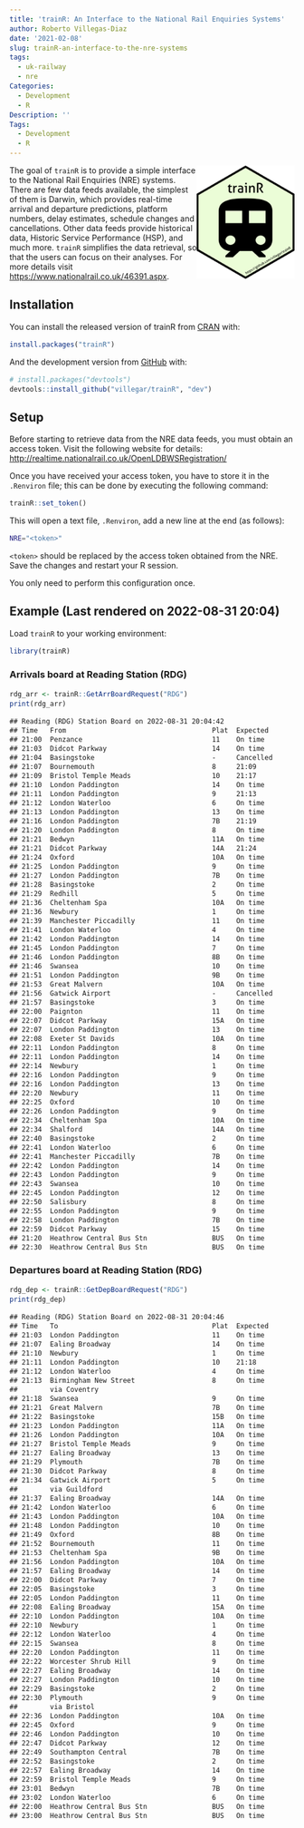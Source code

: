 ```yaml
---
title: 'trainR: An Interface to the National Rail Enquiries Systems'
author: Roberto Villegas-Diaz
date: '2021-02-08'
slug: trainR-an-interface-to-the-nre-systems
tags:
  - uk-railway
  - nre
Categories:
  - Development
  - R
Description: ''
Tags:
  - Development
  - R
---
```


<img src="https://raw.githubusercontent.com/villegar/trainR/main/inst/images/logo.png" alt="logo" align="right" height=200px/>

The goal of `trainR` is to provide a simple interface to the 
National Rail Enquiries (NRE) systems. There are few data feeds 
available, the simplest of them is Darwin, which provides real-time 
arrival and departure predictions, platform numbers, delay estimates, 
schedule changes and cancellations. Other data feeds provide historical 
data, Historic Service Performance (HSP), and much more. `trainR` 
simplifies the data retrieval, so that the users can focus on their 
analyses. For more details visit 
https://www.nationalrail.co.uk/46391.aspx.

## Installation

You can install the released version of trainR from [CRAN](https://CRAN.R-project.org) with:

``` r
install.packages("trainR")
```

And the development version from [GitHub](https://github.com/) with:

``` r
# install.packages("devtools")
devtools::install_github("villegar/trainR", "dev")
```

## Setup
Before starting to retrieve data from the NRE data feeds, you must obtain an access token. 
Visit the following website for details: http://realtime.nationalrail.co.uk/OpenLDBWSRegistration/

Once you have received your access token, you have to store it in the `.Renviron` file; this can be 
done by executing the following command:


```r
trainR::set_token()
```

This will open a text file, `.Renviron`, add a new line at the end (as follows):

```bash
NRE="<token>"
```

`<token>` should be replaced by the access token obtained from the NRE. Save the changes and restart 
your R session.

You only need to perform this configuration once.

## Example (Last rendered on 2022-08-31 20:04)

Load `trainR` to your working environment:

```r
library(trainR)
```

### Arrivals board at Reading Station (RDG)


```r
rdg_arr <- trainR::GetArrBoardRequest("RDG")
print(rdg_arr)
```

```
## Reading (RDG) Station Board on 2022-08-31 20:04:42
## Time   From                                    Plat  Expected
## 21:00  Penzance                                11    On time
## 21:03  Didcot Parkway                          14    On time
## 21:04  Basingstoke                             -     Cancelled
## 21:07  Bournemouth                             8     21:09
## 21:09  Bristol Temple Meads                    10    21:17
## 21:10  London Paddington                       14    On time
## 21:11  London Paddington                       9     21:13
## 21:12  London Waterloo                         6     On time
## 21:13  London Paddington                       13    On time
## 21:16  London Paddington                       7B    21:19
## 21:20  London Paddington                       8     On time
## 21:21  Bedwyn                                  11A   On time
## 21:21  Didcot Parkway                          14A   21:24
## 21:24  Oxford                                  10A   On time
## 21:25  London Paddington                       9     On time
## 21:27  London Paddington                       7B    On time
## 21:28  Basingstoke                             2     On time
## 21:29  Redhill                                 5     On time
## 21:36  Cheltenham Spa                          10A   On time
## 21:36  Newbury                                 1     On time
## 21:39  Manchester Piccadilly                   11    On time
## 21:41  London Waterloo                         4     On time
## 21:42  London Paddington                       14    On time
## 21:45  London Paddington                       7     On time
## 21:46  London Paddington                       8B    On time
## 21:46  Swansea                                 10    On time
## 21:51  London Paddington                       9B    On time
## 21:53  Great Malvern                           10A   On time
## 21:56  Gatwick Airport                         -     Cancelled
## 21:57  Basingstoke                             3     On time
## 22:00  Paignton                                11    On time
## 22:07  Didcot Parkway                          15A   On time
## 22:07  London Paddington                       13    On time
## 22:08  Exeter St Davids                        10A   On time
## 22:11  London Paddington                       8     On time
## 22:11  London Paddington                       14    On time
## 22:14  Newbury                                 1     On time
## 22:16  London Paddington                       9     On time
## 22:16  London Paddington                       13    On time
## 22:20  Newbury                                 11    On time
## 22:25  Oxford                                  10    On time
## 22:26  London Paddington                       9     On time
## 22:34  Cheltenham Spa                          10A   On time
## 22:34  Shalford                                14A   On time
## 22:40  Basingstoke                             2     On time
## 22:41  London Waterloo                         6     On time
## 22:41  Manchester Piccadilly                   7B    On time
## 22:42  London Paddington                       14    On time
## 22:43  London Paddington                       9     On time
## 22:43  Swansea                                 10    On time
## 22:45  London Paddington                       12    On time
## 22:50  Salisbury                               8     On time
## 22:55  London Paddington                       9     On time
## 22:58  London Paddington                       7B    On time
## 22:59  Didcot Parkway                          15    On time
## 21:20  Heathrow Central Bus Stn                BUS   On time
## 22:30  Heathrow Central Bus Stn                BUS   On time
```

### Departures board at Reading Station (RDG)


```r
rdg_dep <- trainR::GetDepBoardRequest("RDG")
print(rdg_dep)
```

```
## Reading (RDG) Station Board on 2022-08-31 20:04:46
## Time   To                                      Plat  Expected
## 21:03  London Paddington                       11    On time
## 21:07  Ealing Broadway                         14    On time
## 21:10  Newbury                                 1     On time
## 21:11  London Paddington                       10    21:18
## 21:12  London Waterloo                         4     On time
## 21:13  Birmingham New Street                   8     On time
##        via Coventry                            
## 21:18  Swansea                                 9     On time
## 21:21  Great Malvern                           7B    On time
## 21:22  Basingstoke                             15B   On time
## 21:23  London Paddington                       11A   On time
## 21:26  London Paddington                       10A   On time
## 21:27  Bristol Temple Meads                    9     On time
## 21:27  Ealing Broadway                         13    On time
## 21:29  Plymouth                                7B    On time
## 21:30  Didcot Parkway                          8     On time
## 21:34  Gatwick Airport                         5     On time
##        via Guildford                           
## 21:37  Ealing Broadway                         14A   On time
## 21:42  London Waterloo                         6     On time
## 21:43  London Paddington                       10A   On time
## 21:48  London Paddington                       10    On time
## 21:49  Oxford                                  8B    On time
## 21:52  Bournemouth                             11    On time
## 21:53  Cheltenham Spa                          9B    On time
## 21:56  London Paddington                       10A   On time
## 21:57  Ealing Broadway                         14    On time
## 22:00  Didcot Parkway                          7     On time
## 22:05  Basingstoke                             3     On time
## 22:05  London Paddington                       11    On time
## 22:08  Ealing Broadway                         15A   On time
## 22:10  London Paddington                       10A   On time
## 22:10  Newbury                                 1     On time
## 22:12  London Waterloo                         4     On time
## 22:15  Swansea                                 8     On time
## 22:20  London Paddington                       11    On time
## 22:22  Worcester Shrub Hill                    9     On time
## 22:27  Ealing Broadway                         14    On time
## 22:27  London Paddington                       10    On time
## 22:29  Basingstoke                             2     On time
## 22:30  Plymouth                                9     On time
##        via Bristol                             
## 22:36  London Paddington                       10A   On time
## 22:45  Oxford                                  9     On time
## 22:46  London Paddington                       10    On time
## 22:47  Didcot Parkway                          12    On time
## 22:49  Southampton Central                     7B    On time
## 22:52  Basingstoke                             2     On time
## 22:57  Ealing Broadway                         14    On time
## 22:59  Bristol Temple Meads                    9     On time
## 23:01  Bedwyn                                  7B    On time
## 23:02  London Waterloo                         6     On time
## 22:00  Heathrow Central Bus Stn                BUS   On time
## 23:00  Heathrow Central Bus Stn                BUS   On time
```
